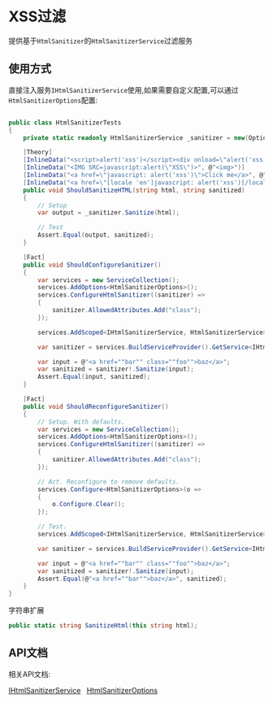 ﻿XSS过滤
=====================

提供基于`HtmlSanitizer`的`HtmlSanitizerService`过滤服务

使用方式
---------------------

直接注入服务`IHtmlSanitizerService`使用,如果需要自定义配置,可以通过`HtmlSanitizerOptions`配置:


```csharp

public class HtmlSanitizerTests
{
    private static readonly HtmlSanitizerService _sanitizer = new(Options.Create(new HtmlSanitizerOptions()));

    [Theory]
    [InlineData("<script>alert('xss')</script><div onload=\"alert('xss')\">Test<img src=\"test.gif\" style=\"background-image: url(javascript:alert('xss')); margin: 10px\"></div>", "<div>Test<img src=\"test.gif\" style=\"margin: 10px\"></div>")]
    [InlineData("<IMG SRC=javascript:alert(\"XSS\")>", @"<img>")]
    [InlineData("<a href=\"javascript: alert('xss')\">Click me</a>", @"<a>Click me</a>")]
    [InlineData("<a href=\"[locale 'en']javascript: alert('xss')[/locale]\">Click me</a>", @"<a>Click me</a>")]
    public void ShouldSanitizeHTML(string html, string sanitized)
    {
        // Setup
        var output = _sanitizer.Sanitize(html);

        // Test
        Assert.Equal(output, sanitized);
    }

    [Fact]
    public void ShouldConfigureSanitizer()
    {
        var services = new ServiceCollection();
        services.AddOptions<HtmlSanitizerOptions>();
        services.ConfigureHtmlSanitizer((sanitizer) =>
        {
            sanitizer.AllowedAttributes.Add("class");
        });

        services.AddScoped<IHtmlSanitizerService, HtmlSanitizerService>();

        var sanitizer = services.BuildServiceProvider().GetService<IHtmlSanitizerService>();

        var input = @"<a href=""bar"" class=""foo"">baz</a>";
        var sanitized = sanitizer!.Sanitize(input);
        Assert.Equal(input, sanitized);
    }

    [Fact]
    public void ShouldReconfigureSanitizer()
    {
        // Setup. With defaults.
        var services = new ServiceCollection();
        services.AddOptions<HtmlSanitizerOptions>();
        services.ConfigureHtmlSanitizer((sanitizer) =>
        {
            sanitizer.AllowedAttributes.Add("class");
        });

        // Act. Reconfigure to remove defaults.
        services.Configure<HtmlSanitizerOptions>(o =>
        {
            o.Configure.Clear();
        });

        // Test.
        services.AddScoped<IHtmlSanitizerService, HtmlSanitizerService>();

        var sanitizer = services.BuildServiceProvider().GetService<IHtmlSanitizerService>();

        var input = @"<a href=""bar"" class=""foo"">baz</a>";
        var sanitized = sanitizer!.Sanitize(input);
        Assert.Equal(@"<a href=""bar"">baz</a>", sanitized);
    }
}
```

字符串扩展
```csharp
public static string SanitizeHtml(this string html);
```

API文档
---------------------

相关API文档:

[IHtmlSanitizerService](../api/Biwen.QuickApi.Infrastructure.Html.IHtmlSanitizerService.yml) &nbsp;
[HtmlSanitizerOptions](../api/Biwen.QuickApi.Infrastructure.Html.HtmlSanitizerOptions.yml) &nbsp;


